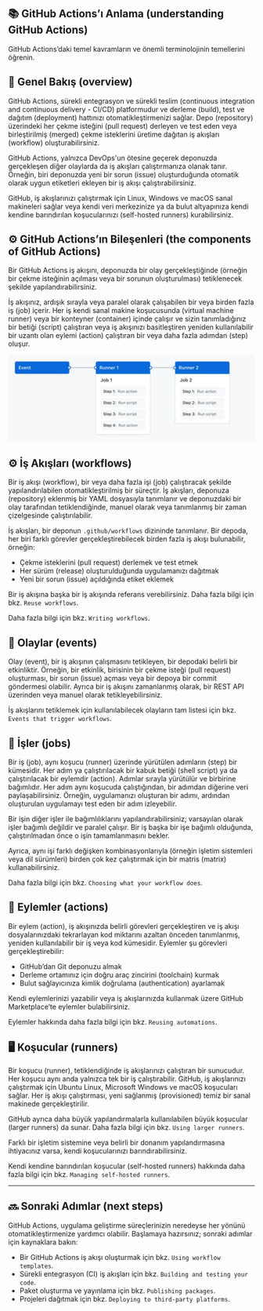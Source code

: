## 📚 GitHub Actions’ı Anlama (understanding GitHub Actions)

GitHub Actions’daki temel kavramların ve önemli terminolojinin temellerini öğrenin.

## 📝 Genel Bakış (overview)

GitHub Actions, sürekli entegrasyon ve sürekli teslim (continuous integration and continuous delivery - CI/CD) platformudur ve derleme (build), test ve dağıtım (deployment) hattınızı otomatikleştirmenizi sağlar. Depo (repository) üzerindeki her çekme isteğini (pull request) derleyen ve test eden veya birleştirilmiş (merged) çekme isteklerini üretime dağıtan iş akışları (workflow) oluşturabilirsiniz.

GitHub Actions, yalnızca DevOps'un ötesine geçerek deponuzda gerçekleşen diğer olaylarda da iş akışları çalıştırmanıza olanak tanır. Örneğin, biri deponuzda yeni bir sorun (issue) oluşturduğunda otomatik olarak uygun etiketleri ekleyen bir iş akışı çalıştırabilirsiniz.

GitHub, iş akışlarınızı çalıştırmak için Linux, Windows ve macOS sanal makineleri sağlar veya kendi veri merkezinize ya da bulut altyapınıza kendi kendine barındırılan koşucularınızı (self-hosted runners) kurabilirsiniz.

## ⚙️ GitHub Actions’ın Bileşenleri (the components of GitHub Actions)

Bir GitHub Actions iş akışını, deponuzda bir olay gerçekleştiğinde (örneğin bir çekme isteğinin açılması veya bir sorunun oluşturulması) tetiklenecek şekilde yapılandırabilirsiniz.

İş akışınız, ardışık sırayla veya paralel olarak çalışabilen bir veya birden fazla iş (job) içerir. Her iş kendi sanal makine koşucusunda (virtual machine runner) veya bir konteyner (container) içinde çalışır ve sizin tanımladığınız bir betiği (script) çalıştıran veya iş akışınızı basitleştiren yeniden kullanılabilir bir uzantı olan eylemi (action) çalıştıran bir veya daha fazla adımdan (step) oluşur.

![alt text](image-6.png)

## ⚙️ İş Akışları (workflows)

Bir iş akışı (workflow), bir veya daha fazla işi (job) çalıştıracak şekilde yapılandırılabilen otomatikleştirilmiş bir süreçtir. İş akışları, deponuza (repository) eklenmiş bir YAML dosyasıyla tanımlanır ve deponuzdaki bir olay tarafından tetiklendiğinde, manuel olarak veya tanımlanmış bir zaman çizelgesinde çalıştırılabilir.

İş akışları, bir deponun `.github/workflows` dizininde tanımlanır. Bir depoda, her biri farklı görevler gerçekleştirebilecek birden fazla iş akışı bulunabilir, örneğin:

- Çekme isteklerini (pull request) derlemek ve test etmek
- Her sürüm (release) oluşturulduğunda uygulamanızı dağıtmak
- Yeni bir sorun (issue) açıldığında etiket eklemek

Bir iş akışına başka bir iş akışında referans verebilirsiniz. Daha fazla bilgi için bkz. `Reuse workflows`.

Daha fazla bilgi için bkz. `Writing workflows`.

## 🧭 Olaylar (events)

Olay (event), bir iş akışının çalışmasını tetikleyen, bir depodaki belirli bir etkinliktir. Örneğin, bir etkinlik, birisinin bir çekme isteği (pull request) oluşturması, bir sorun (issue) açması veya bir depoya bir commit göndermesi olabilir. Ayrıca bir iş akışını zamanlanmış olarak, bir REST API üzerinden veya manuel olarak tetikleyebilirsiniz.

İş akışlarını tetiklemek için kullanılabilecek olayların tam listesi için bkz. `Events that trigger workflows`.

## 🧩 İşler (jobs)

Bir iş (job), aynı koşucu (runner) üzerinde yürütülen adımların (step) bir kümesidir. Her adım ya çalıştırılacak bir kabuk betiği (shell script) ya da çalıştırılacak bir eylemdir (action). Adımlar sırayla yürütülür ve birbirine bağımlıdır. Her adım aynı koşucuda çalıştığından, bir adımdan diğerine veri paylaşabilirsiniz. Örneğin, uygulamanızı oluşturan bir adımı, ardından oluşturulan uygulamayı test eden bir adım izleyebilir.

Bir işin diğer işler ile bağımlılıklarını yapılandırabilirsiniz; varsayılan olarak işler bağımlı değildir ve paralel çalışır. Bir iş başka bir işe bağımlı olduğunda, çalıştırılmadan önce o işin tamamlanmasını bekler.

Ayrıca, aynı işi farklı değişken kombinasyonlarıyla (örneğin işletim sistemleri veya dil sürümleri) birden çok kez çalıştırmak için bir matris (matrix) kullanabilirsiniz.

Daha fazla bilgi için bkz. `Choosing what your workflow does`.

## 🧩 Eylemler (actions)

Bir eylem (action), iş akışınızda belirli görevleri gerçekleştiren ve iş akışı dosyalarınızdaki tekrarlayan kod miktarını azaltan önceden tanımlanmış, yeniden kullanılabilir bir iş veya kod kümesidir. Eylemler şu görevleri gerçekleştirebilir:

- GitHub’dan Git deponuzu almak
- Derleme ortamınız için doğru araç zincirini (toolchain) kurmak
- Bulut sağlayıcınıza kimlik doğrulama (authentication) ayarlamak

Kendi eylemlerinizi yazabilir veya iş akışlarınızda kullanmak üzere GitHub Marketplace’te eylemler bulabilirsiniz.

Eylemler hakkında daha fazla bilgi için bkz. `Reusing automations`.

## 🖥️ Koşucular (runners)

Bir koşucu (runner), tetiklendiğinde iş akışlarınızı çalıştıran bir sunucudur. Her koşucu aynı anda yalnızca tek bir iş çalıştırabilir. GitHub, iş akışlarınızı çalıştırmak için Ubuntu Linux, Microsoft Windows ve macOS koşucuları sağlar. Her iş akışı çalıştırması, yeni sağlanmış (provisioned) temiz bir sanal makinede gerçekleştirilir.

GitHub ayrıca daha büyük yapılandırmalarla kullanılabilen büyük koşucular (larger runners) da sunar. Daha fazla bilgi için bkz. `Using larger runners`.

Farklı bir işletim sistemine veya belirli bir donanım yapılandırmasına ihtiyacınız varsa, kendi koşucularınızı barındırabilirsiniz.

Kendi kendine barındırılan koşucular (self-hosted runners) hakkında daha fazla bilgi için bkz. `Managing self-hosted runners`.

---

## 🔜 Sonraki Adımlar (next steps)

GitHub Actions, uygulama geliştirme süreçlerinizin neredeyse her yönünü otomatikleştirmenize yardımcı olabilir. Başlamaya hazırsınız; sonraki adımlar için kaynaklara bakın:

- Bir GitHub Actions iş akışı oluşturmak için bkz. `Using workflow templates`.
- Sürekli entegrasyon (CI) iş akışları için bkz. `Building and testing your code`.
- Paket oluşturma ve yayınlama için bkz. `Publishing packages`.
- Projeleri dağıtmak için bkz. `Deploying to third-party platforms`.
